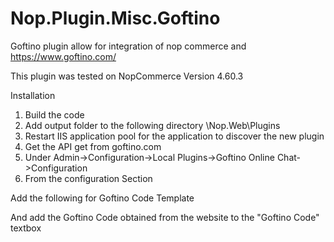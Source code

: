 # Nop.Plugin.Misc.Goftino

Goftino plugin allow for integration of nop commerce and https://www.goftino.com/

This plugin was tested on NopCommerce Version 4.60.3

Installation

1) Build the code 
2) Add output folder to the following directory \Nop.Web\Plugins
3) Restart IIS application pool for the application to discover the new plugin
4) Get the API get from goftino.com
5) Under Admin->Configuration->Local Plugins->Goftino Online Chat->Configuration
6) From the configuration Section 

Add the following for Goftino Code Template

<!---start GOFTINO code--->
<script type=""text/javascript"">
!function(){var i=""{GoftinoCode}"",a=window,d=document;function g(){var g=d.createElement(""script""),s="">
</script>
<!---end GOFTINO code--->

And add the Goftino Code obtained from the website to the "Goftino Code" textbox
